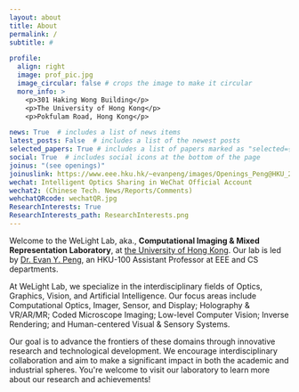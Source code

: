 ```yaml
---
layout: about
title: About
permalink: /
subtitle: #

profile:
  align: right
  image: prof_pic.jpg
  image_circular: false # crops the image to make it circular
  more_info: >
    <p>301 Haking Wong Building</p>
    <p>The University of Hong Kong</p>
    <p>Pokfulam Road, Hong Kong</p>

news: True  # includes a list of news items
latest_posts: False  # includes a list of the newest posts
selected_papers: True # includes a list of papers marked as "selected={true}"
social: True  # includes social icons at the bottom of the page
joinus: "(see openings)"
joinuslink: https://www.eee.hku.hk/~evanpeng/images/Openings_Peng@HKU_2023.pdf
wechat: Intelligent Optics Sharing in WeChat Official Account
wechat2: (Chinese Tech. News/Reports/Comments)
wehchatQRcode: wechatQR.jpg
ResearchInterests: True
ResearchInterests_path: ResearchInterests.png
---
```



Welcome to the WeLight Lab, aka., **Computational Imaging & Mixed Representation Laboratory**, at <a href="https://www.hku.hk/" target="_blank">the University of Hong Kong</a>. Our lab is led by <a href="https://www.eee.hku.hk/~evanpeng" target="_blank">Dr. Evan Y. Peng</a>, an HKU-100 Assistant Professor at EEE and CS departments.

At WeLight Lab, we specialize in the interdisciplinary fields of Optics, Graphics, Vision, and Artificial Intelligence. Our focus areas include Computational Optics, Imager, Sensor, and Display; Holography & VR/AR/MR; Coded Microscope Imaging; Low-level Computer Vision; Inverse Rendering; and Human-centered Visual & Sensory Systems.

Our goal is to advance the frontiers of these domains through innovative research and technological development. We encourage interdisciplinary collaboration and aim to make a significant impact in both the academic and industrial spheres. You're welcome to visit our laboratory to learn more about our research and achievements!

<!-- Write your biography here. Tell the world about yourself. Link to your favorite [subreddit](http://reddit.com). You can put a picture in, too. The code is already in, just name your picture `prof_pic.jpg` and put it in the `img/` folder.

Put your address / P.O. box / other info right below your picture. You can also disable any of these elements by editing `profile` property of the YAML header of your `_pages/about.md`. Edit `_bibliography/papers.bib` and Jekyll will render your [publications page](/al-folio/publications/) automatically.

Link to your social media connections, too. This theme is set up to use [Font Awesome icons](http://fortawesome.github.io/Font-Awesome/) and [Academicons](https://jpswalsh.github.io/academicons/), like the ones below. Add your Facebook, Twitter, LinkedIn, Google Scholar, or just disable all of them. -->